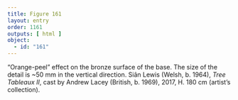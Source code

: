 ```yaml
---
title: Figure 161
layout: entry
order: 1161
outputs: [ html ]
object:
  - id: "161"
---
```


“Orange-peel” effect on the bronze surface of the base. The size of the detail is ~50 mm in the vertical direction. Siân Lewis (Welsh, b. 1964), *Tree Tableaux II*, cast by Andrew Lacey (British, b. 1969), 2017, H. 180 cm (artist’s collection).
